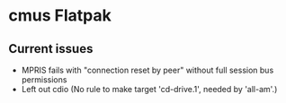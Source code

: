 # cmus Flatpak

## Current issues
- MPRIS fails with "connection reset by peer" without full session bus permissions
- Left out cdio (No rule to make target 'cd-drive.1', needed by 'all-am'.)
